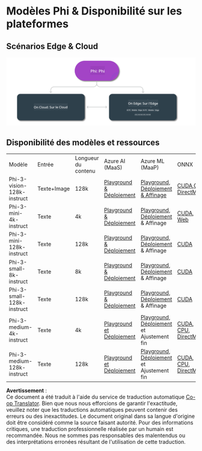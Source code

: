 <!--
CO_OP_TRANSLATOR_METADATA:
{
  "original_hash": "777aa0ff38fceecc29a00834f2f7a2f0",
  "translation_date": "2025-03-27T05:28:48+00:00",
  "source_file": "md\\01.Introduction\\01\\01.Edgeandcloud.md",
  "language_code": "fr"
}
-->
# Modèles Phi & Disponibilité sur les plateformes

## Scénarios Edge & Cloud

![EdgeCloud](../../../../../translated_images/01.phiedgecloud.b0223093d5c9be1e3050490fca4a8b42a0ea7445386aefc1e5b3f25d122b589d.fr.png)

## Disponibilité des modèles et ressources

| | | | | | | | | |
|-|-|-|-|-|-|-|-|-|
|Modèle|Entrée|Longueur du contenu|Azure AI (MaaS)|Azure ML (MaaP)|ONNX|Hugging Face|Ollama|Nvidia NIM|
|Phi-3-vision-128k-instruct|Texte+Image|128k|[Playground & Déploiement](https://ai.azure.com/explore/models/Phi-3-vision-128k-instruct/version/2/registry/azureml)|[Playground, Déploiement & Affinage](https://ml.azure.com/registries/azureml/models/Phi-3-vision-128k-instruct/version/2)|[CUDA](https://huggingface.co/microsoft/Phi-3-vision-128k-instruct-onnx-cuda/tree/main),[CPU](https://huggingface.co/microsoft/Phi-3-vision-128k-instruct-onnx-cpu/tree/main), [DirectML](https://huggingface.co/microsoft/Phi-3-vision-128k-instruct-onnx-directml/tree/main)|[Télécharger](https://huggingface.co/microsoft/Phi-3-vision-128k-instruct)|-NA-|[APIs NIM](https://build.nvidia.com/microsoft/phi-3-vision-128k-instruct)|
|Phi-3-mini-4k-instruct|Texte|4k|[Playground & Déploiement](https://aka.ms/phi3-mini-4k-azure-ml)|[Playground, Déploiement](https://aka.ms/phi3-mini-4k-azure-ml) & Affinage|[CUDA](https://huggingface.co/microsoft/Phi-3-mini-4k-instruct-onnx), [Web](https://huggingface.co/microsoft/Phi-3-mini-4k-instruct-onnx)|[Playground & Télécharger](https://huggingface.co/chat/models/microsoft/Phi-3-mini-4k-instruct)|[GGUF](https://huggingface.co/microsoft/Phi-3-mini-4k-instruct-gguf)|[APIs NIM](https://build.nvidia.com/microsoft/phi-3-mini-4k)|
|Phi-3-mini-128k-instruct|Texte|128k|[Playground & Déploiement](https://ai.azure.com/explore/models/Phi-3-mini-128k-instruct/version/9/registry/azureml)|[Playground, Déploiement](https://ai.azure.com/explore/models/Phi-3-mini-128k-instruct/version/9/registry/azureml) & Affinage|[CUDA](https://huggingface.co/microsoft/Phi-3-mini-128k-instruct-onnx)|[Télécharger](https://huggingface.co/microsoft/Phi-3-mini-128k-instruct-onnx)|-NA-|[APIs NIM](https://build.nvidia.com/microsoft/phi-3-mini)|
|Phi-3-small-8k-instruct|Texte|8k|[Playground & Déploiement](https://ml.azure.com/registries/azureml/models/Phi-3-small-8k-instruct/version/2)|[Playground, Déploiement](https://ai.azure.com/explore/models/Phi-3-small-8k-instruct/version/2/registry/azureml) & Affinage|[CUDA](https://huggingface.co/microsoft/Phi-3-small-8k-instruct-onnx-cuda)|[Télécharger](https://huggingface.co/microsoft/Phi-3-small-8k-instruct-onnx-cuda)|-NA-|[APIs NIM](https://build.nvidia.com/microsoft/phi-3-small-8k-instruct?docker=false)|
|Phi-3-small-128k-instruct|Texte|128k|[Playground & Déploiement](https://ai.azure.com/explore/models/Phi-3-small-128k-instruct/version/2/registry/azureml)|[Playground, Déploiement](https://ml.azure.com/registries/azureml/models/Phi-3-small-128k-instruct/version/2) & Affinage|[CUDA](https://huggingface.co/microsoft/Phi-3-medium-128k-instruct-onnx-cuda)|[Télécharger](https://huggingface.co/microsoft/Phi-3-small-128k-instruct)|-NA-|[APIs NIM](https://build.nvidia.com/microsoft/phi-3-small-128k-instruct?docker=false)|
|Phi-3-medium-4k-instruct|Texte|4k|[Playground et Déploiement](https://huggingface.co/microsoft/Phi-3-medium-4k-instruct)|[Playground, Déploiement](https://ml.azure.com/registries/azureml/models/Phi-3-medium-4k-instruct/version/2) et Ajustement fin|[CUDA](https://huggingface.co/microsoft/Phi-3-medium-4k-instruct-onnx-cuda/tree/main), [CPU](https://huggingface.co/microsoft/Phi-3-medium-4k-instruct-onnx-cpu/tree/main), [DirectML](https://huggingface.co/microsoft/Phi-3-medium-4k-instruct-onnx-directml/tree/main)|[Télécharger](https://huggingface.co/microsoft/Phi-3-medium-4k-instruct)|-N/A-|[APIs NIM](https://build.nvidia.com/microsoft/phi-3-medium-4k-instruct?docker=false)|
|Phi-3-medium-128k-instruct|Texte|128k|[Playground et Déploiement](https://ai.azure.com/explore/models/Phi-3-medium-128k-instruct/version/2)|[Playground, Déploiement](https://ml.azure.com/registries/azureml/models/Phi-3-medium-128k-instruct/version/2) et Ajustement fin|[CUDA](https://huggingface.co/microsoft/Phi-3-medium-128k-instruct-onnx-cuda/tree/main), [CPU](https://huggingface.co/microsoft/Phi-3-medium-128k-instruct-onnx-cpu/tree/main), [DirectML](https://huggingface.co/microsoft/Phi-3-medium-128k-instruct-onnx-directml/tree/main)|[Télécharger](https://huggingface.co/microsoft/Phi-3-medium-128k-instruct)|-N/A-|-N/A-|

**Avertissement** :  
Ce document a été traduit à l'aide du service de traduction automatique [Co-op Translator](https://github.com/Azure/co-op-translator). Bien que nous nous efforcions de garantir l'exactitude, veuillez noter que les traductions automatiques peuvent contenir des erreurs ou des inexactitudes. Le document original dans sa langue d'origine doit être considéré comme la source faisant autorité. Pour des informations critiques, une traduction professionnelle réalisée par un humain est recommandée. Nous ne sommes pas responsables des malentendus ou des interprétations erronées résultant de l'utilisation de cette traduction.